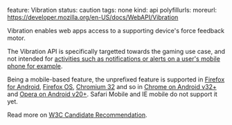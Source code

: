 feature: Vibration
status: caution
tags: none
kind: api
polyfillurls:
moreurl: https://developer.mozilla.org/en-US/docs/WebAPI/Vibration

Vibration enables web apps access to a supporting device's force feedback motor.

The Vibration API is specifically targetted towards the gaming use case, and not intended for [activities such as notifications or alerts on a user's mobile phone for example](http://shkspr.mobi/blog/2014/01/malicious-use-of-the-html5-vibrate-api/). 

Being a mobile-based feature, the unprefixed feature is supported in [Firefox for Android](https://developer.mozilla.org/en-US/docs/WebAPI/Vibration), [Firefox OS](https://developer.mozilla.org/en-US/docs/WebAPI/Vibration), [Chromium 32](https://groups.google.com/a/chromium.org/forum/#!searchin/blink-dev/vibration$20api/blink-dev/hH9bJGWKAbk/AFPov-g5VMMJ) and so in [Chrome on Android v32+](http://blog.chromium.org/2013/11/chrome-32-beta-animated-webp-images-and.html) and [Opera on Android v20+](http://my.opera.com/community/forums/topic.dml?id=1821802&t=1391687627&page=1#comment15132062). Safari Mobile and IE mobile do not support it yet.

Read more on [W3C Candidate Recommendation](http://www.w3.org/TR/vibration/).
